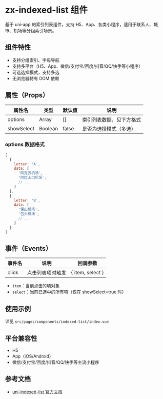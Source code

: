 # zx-indexed-list 组件

基于 uni-app 的索引列表组件，支持 H5、App、各类小程序，适用于联系人、城市、机场等分组索引场景。

## 组件特性
- 支持分组索引、字母导航
- 支持多平台（H5、App、微信/支付宝/百度/抖音/QQ/快手等小程序）
- 可选选择模式，支持多选
- 无浏览器特有 DOM 依赖

## 属性（Props）
| 属性名      | 类型    | 默认值   | 说明                       |
| ----------- | ------- | -------- | -------------------------- |
| options     | Array   | []       | 索引列表数据，见下方格式   |
| showSelect  | Boolean | false    | 是否为选择模式（多选）     |

### options 数据格式
```js
[
  {
    letter: 'A',
    data: [
      '阿克苏机场',
      '阿拉山口机场',
      // ...
    ]
  },
  {
    letter: 'B',
    data: [
      '保山机场',
      '包头机场',
      // ...
    ]
  }
]
```

## 事件（Events）
| 事件名 | 说明                     | 回调参数                      |
| ------ | ------------------------ | ----------------------------- |
| click  | 点击列表项时触发         | { item, select }              |

- `item`：当前点击的项对象
- `select`：当前已选中的所有项（仅在 showSelect=true 时）

## 使用示例
详见 `src/pages/components/indexed-list/index.vue`

## 平台兼容性
- H5
- App（iOS/Android）
- 微信/支付宝/百度/抖音/QQ/快手等主流小程序

## 参考文档
- [uni-indexed-list 官方文档](https://uniapp.dcloud.net.cn/component/uniui/uni-indexed-list.html)
